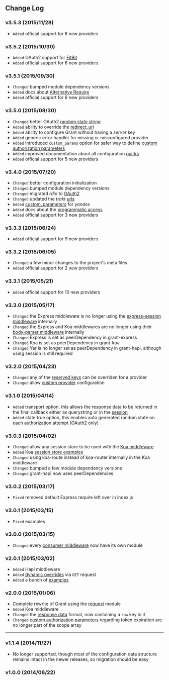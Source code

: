 
## Change Log

### v3.5.3 (2015/11/28)
- `Added` official support for 8 new providers

### v3.5.2 (2015/10/30)
- `Added` OAuth2 support for [FitBit](https://github.com/simov/grant/pull/35)
- `Added` official support for 6 new providers

### v3.5.1 (2015/09/30)
- `Changed` bumped module dependency versions
- `Added` docs about [Alternative Require](https://github.com/simov/grant#alternative-require)
- `Added` official support for 6 new providers

### v3.5.0 (2015/08/30)
- `Changed` better OAuth2 [random state string](https://github.com/simov/grant/commit/e1cf1e468846e5b2e75f65d8bdf4794a88619c37)
- `Added` ability to override the [redirect_uri](https://github.com/simov/grant#sandbox-redirect-uri)
- `Added` ability to configure Grant without having a *server* key
- `Added` generic error handler for missing or misconfigured provider
- `Added` introduced `custom_params` option for safer way to define [custom authorization parameters](https://github.com/simov/grant#custom-parameters)
- `Added` improved documentation about all configuration [quirks](https://github.com/simov/grant#quirks)
- `Added` official support for 5 new providers

### v3.4.0 (2015/07/20)
- `Changed` better configuration initialization
- `Changed` bumped module dependency versions
- `Changed` migrated *rdio* to [OAuth2](https://github.com/simov/grant/blob/3.4.0/config/oauth.json#L420-L424)
- `Changed` updated the *trakt* [urls](https://github.com/simov/grant/blob/3.4.0/config/oauth.json#L542-L546)
- `Added` [custom_parameters](https://github.com/simov/grant/blob/3.4.0/config/oauth.json#L655) for *yandex*
- `Added` docs about the [programmatic access](https://github.com/simov/grant#programmatic-access)
- `Added` official support for 3 new providers

### v3.3.3 (2015/06/24)
- `Added` official support for 9 new providers

### v3.3.2 (2015/06/05)
- `Changed` a few minor changes to the project's meta files
- `Added` official support for 2 new providers

### v3.3.1 (2015/05/21)
- `Added` official support for 10 new providers

### v3.3.0 (2015/05/17)
- `Changed` the Express middleware is no longer using the [express-session middleware](https://github.com/simov/grant#express) internally
- `Changed` the Express and Koa middlewares are no longer using their [body-parser middleware](https://github.com/simov/grant#dynamic-override) internally
- `Changed` Express is set as peerDependency in grant-express
- `Changed` Koa is set as peerDependency in grant-koa
- `Changed` Yar is no longer set as peerDependency in grant-hapi, although using session is still required

### v3.2.0 (2015/04/23)
- `Changed` any of the [reserved keys](https://github.com/simov/grant/blob/master/config/reserved.json) can be overriden for a provider
- `Changed` allow [custom provider](https://github.com/simov/grant#custom-providers) configuration

### v3.1.0 (2015/04/14)
- `Added` transport option, this allows the response data to be returned in the final callback either as querystring or in the [session](https://github.com/simov/grant/blob/master/example/session-transport/app.js)
- `Added` state:true option, this enables auto generated random state on each authorization attempt (OAuth2 only)

### v3.0.3 (2015/04/02)
- `Changed` allow any session store to be used with the [Koa middleware](https://github.com/simov/grant#koa)
- `Added` Koa [session store examples](https://github.com/simov/grant/tree/master/example/koa-session)
- `Changed` using koa-route instead of koa-router internally in the Koa middleware
- `Changed` bumped a few module dependency versions
- `Changed` grant-hapi now uses peerDependencies

### v3.0.2 (2015/03/17)
- `Fixed` removed default Express require left over in index.js

### v3.0.1 (2015/03/15)
- `Fixed` examples

### v3.0.0 (2015/03/15)
- `Changed` every [consumer middleware](https://github.com/simov/grant#express) now have its own module

### v2.0.1 (2015/03/02)
- `Added` Hapi middleware
- `Added` [dynamic overrides](https://github.com/simov/grant#dynamic-override) via `GET` request
- `Added` a bunch of [examples](https://github.com/simov/grant/tree/master/example)

### v2.0.0 (2015/01/06)
- Complete rewrite of Grant using the [request](https://github.com/request/request) module
- `Added` Koa middleware
- `Changed` the [response data](https://github.com/simov/grant#response-data) format, now containing a `raw` key in it
- `Changed` [custom authorization parameters](https://github.com/simov/grant#custom-parameters) regarding token expiration are no longer part of the scope array


---


### v1.1.4 (2014/11/27)
- No longer supported, though most of the configuration data structure remains intact in the newer releases, so migration should be easy

### v1.0.0 (2014/06/22)

